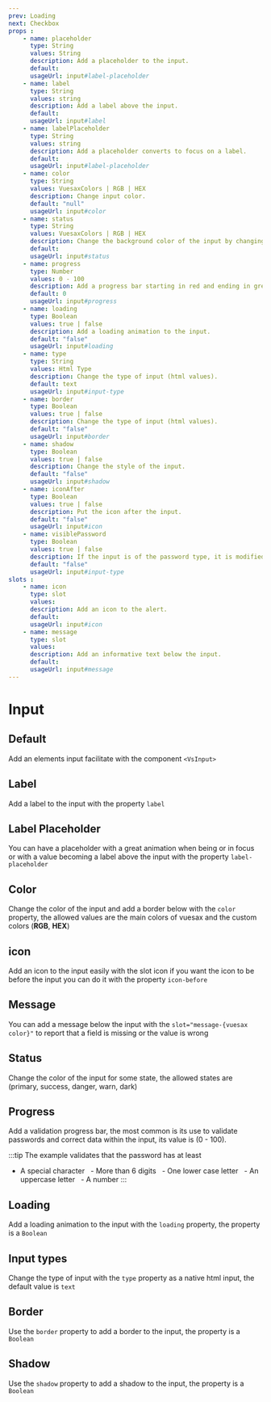 ```yaml
---
prev: Loading
next: Checkbox
props : 
    - name: placeholder
      type: String
      values: String
      description: Add a placeholder to the input.
      default: 
      usageUrl: input#label-placeholder
    - name: label
      type: String
      values: string
      description: Add a label above the input.
      default: 
      usageUrl: input#label
    - name: labelPlaceholder
      type: String
      values: string
      description: Add a placeholder converts to focus on a label.
      default: 
      usageUrl: input#label-placeholder
    - name: color
      type: String
      values: VuesaxColors | RGB | HEX
      description: Change input color.
      default: "null"
      usageUrl: input#color
    - name: status
      type: String
      values: VuesaxColors | RGB | HEX
      description: Change the background color of the input by changing its status.
      default: 
      usageUrl: input#status
    - name: progress
      type: Number
      values: 0 - 100
      description: Add a progress bar starting in red and ending in green.
      default: 0
      usageUrl: input#progress
    - name: loading
      type: Boolean
      values: true | false
      description: Add a loading animation to the input.
      default: "false"
      usageUrl: input#loading
    - name: type
      type: String
      values: Html Type
      description: Change the type of input (html values).
      default: text
      usageUrl: input#input-type
    - name: border
      type: Boolean
      values: true | false
      description: Change the type of input (html values).
      default: "false"
      usageUrl: input#border
    - name: shadow
      type: Boolean
      values: true | false
      description: Change the style of the input.
      default: "false"
      usageUrl: input#shadow
    - name: iconAfter
      type: Boolean
      values: true | false
      description: Put the icon after the input.
      default: "false"
      usageUrl: input#icon
    - name: visiblePassword
      type: Boolean
      values: true | false
      description: If the input is of the password type, it is modified to show the password.
      default: "false"
      usageUrl: input#input-type
slots : 
    - name: icon
      type: slot
      values:
      description: Add an icon to the alert.
      default: 
      usageUrl: input#icon
    - name: message
      type: slot
      values:
      description: Add an informative text below the input.
      default: 
      usageUrl: input#message
---
```


# Input

<card>

## Default

Add an elements input facilitate with the component `<VsInput>`

</card>

<card subtitle="Label">

## Label

Add a label to the input with the property `label`

</card>

<card subtitle="LabelPlaceholder">

## Label Placeholder

You can have a placeholder with a great animation when being or in focus or with a value becoming a label above the input with the property `label-placeholder`

</card>

<card subtitle="Color">

## Color

Change the color of the input and add a border below with the `color` property, the allowed values ​​are the main colors of vuesax and the custom colors (**RGB**, **HEX**)

</card>

<card subtitle="Icon">

## icon

Add an icon to the input easily with the slot icon if you want the icon to be before the input you can do it with the property `icon-before`

</card>

<card subtitle="Message">

## Message

You can add a message below the input with the `slot="message-{vuesax color}"` to report that a field is missing or the value is wrong

</card>

<card subtitle="Status">

## Status

Change the color of the input for some state, the allowed states are (primary, success, danger, warn, dark)

</card>

<card subtitle="Progress">

## Progress

Add a validation progress bar, the most common is its use to validate passwords and correct data within the input, its value is (0 - 100).

:::tip
  The example validates that the password has at least

- A special character
  - More than 6 digits
  - One lower case letter
  - An uppercase letter
  - A number
:::

</card>

<card subtitle="Loading">

## Loading

Add a loading animation to the input with the `loading` property, the property is a `Boolean`

</card>

<card subtitle="InputTypes">

## Input types

Change the type of input with the `type` property as a native html input, the default value is `text`

</card>

<card subtitle="Border">

## Border

Use the `border` property to add a border to the input, the property is a `Boolean`

</card>

<card subtitle="Shadow">

## Shadow

Use the `shadow` property to add a shadow to the input, the property is a `Boolean`

</card>

<script setup>
import Api from "../../../theme/global-components/template/API.tsx"
</script>

<Api/>
